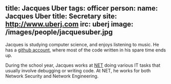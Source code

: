 title: Jacques Uber
tags: officer
person:
    name: Jacques Uber
    title: Secretary
    site: http://www.uberj.com
    irc: uberj
    image: /images/people/jacquesuber.jpg
---
Jacques is studying computer science, and enjoys listening to music.  He has a
[github account][github], where most of the code written in his spare time ends
up.

During the school year, Jacques works at [NET][] doing various IT tasks that
usually involve debugging or writing code. At NET, he works for both Network
Security and Network Engineering.

[github]: https://www.github.com/uberj
[net]: http://oregonstate.edu/net/

